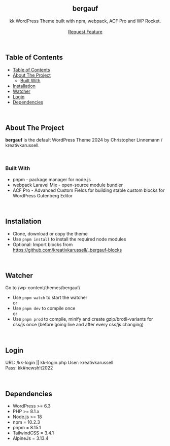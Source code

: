 <br />

<h2 style="text-align: center;">bergauf</h2>

<p style="text-align: center;">
    kk WordPress Theme built with npm, webpack, ACF Pro and WP Rocket.
    <br />
    <br />
    <a href="https://navy-amazing-angels.awork.io/projects/b53d3fb9-5ed0-ec11-997e-38563d6e6dce/tasks/list">Request Feature</a>
</p>

<br />

## Table of Contents

- [Table of Contents](#table-of-contents)
- [About The Project](#about-the-project)
  - [Built With](#built-with)
- [Installation](#installation)
- [Watcher](#watcher)
- [Login](#login)
- [Dependencies](#dependencies)

<br />

## About The Project

**bergauf** is the default WordPress Theme 2024 by Christopher Linnemann / kreativkarussell. 

<br />

### Built With

* pnpm - package manager for node.js
* webpack Laravel Mix - open-source module bundler
* ACF Pro - Advanced Custom Fields for building stable custom blocks for WordPress Gutenberg Editor

<br />

## Installation

* Clone, download or copy the theme
* Use `pnpm install` to install the required node modules
* Optional: Import blocks from https://github.com/kreativkarussell/_bergauf-blocks

<br />

## Watcher

Go to /wp-content/themes/bergauf/

* Use `pnpm watch` to start the watcher<br />
or
* Use `pnpm dev` to compile once<br />
or
* Use `pnpm prod` to compile, minify and create gzip/brotli-variants for css/js once (before going live and after every css/js changing)

<br />

## Login

URL: /kk-login || kk-login.php
User: kreativkarussell <br />
Pass: kk#newsh!t2022

<br />

## Dependencies

* WordPress >= 6.3
* PHP >= 8.1.x 
* Node.js >= 18
* npm = 10.2.3
* pnpm = 8.15.1
* TailwindCSS = 3.4.1
* AlpineJs = 3.13.4
